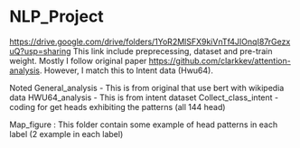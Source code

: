 # NLP_Project

https://drive.google.com/drive/folders/1YoR2MlSFX9kiVnTf4JIOnqI87rGezxuQ?usp=sharing
This link include preprecessing, dataset and pre-train weight. 
Mostly I follow original paper https://github.com/clarkkev/attention-analysis. 
However, I match this to Intent data (Hwu64).

Noted 
General_analysis - This is from original that use bert with wikipedia data 
HWU64_analysis - This is from intent dataset
Collect_class_intent - coding for get heads exhibiting the patterns (all 144 head)

Map_figure : This folder contain some example of head patterns in each label (2 example in each label)
